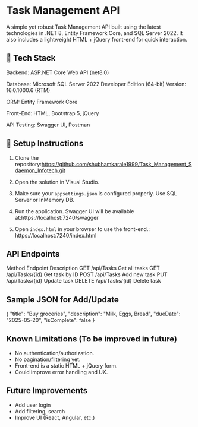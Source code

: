 # Task Management API

A simple yet robust Task Management API built using the latest technologies in .NET 8, Entity Framework Core, and SQL Server 2022. It also includes a lightweight HTML + jQuery front-end for quick interaction.

## 🚀 Tech Stack
Backend: ASP.NET Core Web API (<TargetFramework>net8.0</TargetFramework>)

Database: Microsoft SQL Server 2022 Developer Edition (64-bit)
Version: 16.0.1000.6 (RTM)

ORM: Entity Framework Core

Front-End: HTML, Bootstrap 5, jQuery

API Testing: Swagger UI, Postman

## 🔧 Setup Instructions

1. Clone the repository:https://github.com/shubhamkarale1999/Task_Management_Sdaemon_Infotech.git

2. Open the solution in Visual Studio.

3. Make sure your `appsettings.json` is configured properly. Use SQL Server or InMemory DB.

4. Run the application. Swagger UI will be available at:https://localhost:7240/swagger

5. Open `index.html` in your browser to use the front-end.: https://localhost:7240/index.html

## API Endpoints

Method	Endpoint	Description
GET	/api/Tasks	Get all tasks
GET	/api/Tasks/{id}	Get task by ID
POST	/api/Tasks	Add new task
PUT	/api/Tasks/{id}	Update task
DELETE	/api/Tasks/{id}	Delete task

## Sample JSON for Add/Update
{
  "title": "Buy groceries",
  "description": "Milk, Eggs, Bread",
  "dueDate": "2025-05-20",
  "isComplete": false
}

## Known Limitations (To be improved in future)
- No authentication/authorization.
- No pagination/filtering yet.
- Front-end is a static HTML + jQuery form.
- Could improve error handling and UX.

## Future Improvements
- Add user login
- Add filtering, search
- Improve UI (React, Angular, etc.)


